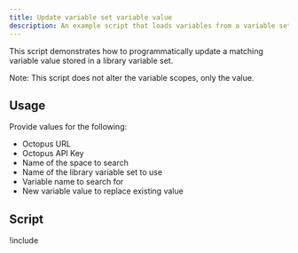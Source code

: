 ```yaml
---
title: Update variable set variable value
description: An example script that loads variables from a variable set, looks for a match and replaces the variable value.
---
```


This script demonstrates how to programmatically update a matching variable value stored in a library variable set.

Note: This script does not alter the variable scopes, only the value.

## Usage

Provide values for the following:
- Octopus URL
- Octopus API Key
- Name of the space to search
- Name of the library variable set to use
- Variable name to search for
- New variable value to replace existing value

## Script

!include <update-variable-set-variable-value-scripts>
